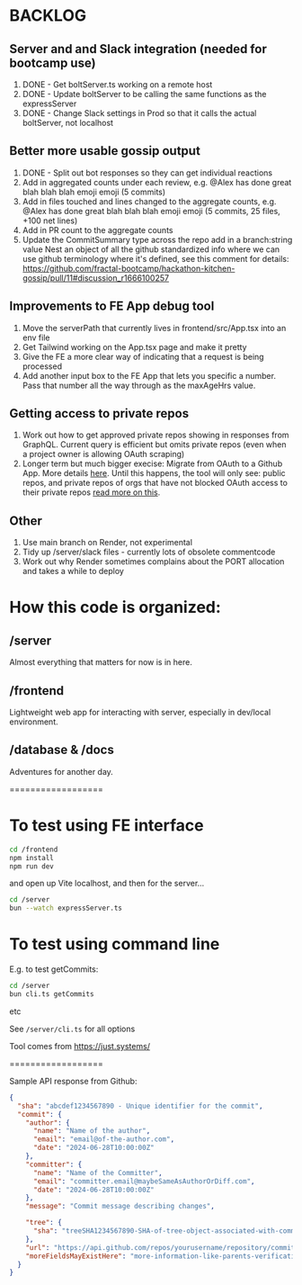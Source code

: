 # BACKLOG

## Server and and Slack integration (needed for bootcamp use)

1. DONE - Get boltServer.ts working on a remote host
1. DONE - Update boltServer to be calling the same functions as the expressServer
1. DONE - Change Slack settings in Prod so that it calls the actual boltServer, not localhost

## Better more usable gossip output

1. DONE - Split out bot responses so they can get individual reactions
1. Add in aggregated counts under each review, e.g.
   @Alex has done great blah blah blah emoji emoji
   (5 commits)
1. Add in files touched and lines changed to the aggregate counts, e.g.
   @Alex has done great blah blah blah emoji emoji
   (5 commits, 25 files, +100 net lines)
1. Add in PR count to the aggregate counts
1. Update the CommitSummary type across the repo
   add in a branch:string value
   Nest an object of all the github standardized info where we can use github terminology where it's defined, see this comment for details: https://github.com/fractal-bootcamp/hackathon-kitchen-gossip/pull/11#discussion_r1666100257

## Improvements to FE App debug tool

1. Move the serverPath that currently lives in frontend/src/App.tsx into an env file
1. Get Tailwind working on the App.tsx page and make it pretty
1. Give the FE a more clear way of indicating that a request is being processed
1. Add another input box to the FE App that lets you specific a number. Pass that number all the way through as the maxAgeHrs value.

## Getting access to private repos

1. Work out how to get approved private repos showing in responses from GraphQL.
   Current query is efficient but omits private repos (even when a project owner
   is allowing OAuth scraping)
1. Longer term but much bigger execise: Migrate from OAuth to a Github App. More details [here](https://docs.github.com/en/apps/creating-github-apps/about-creating-github-apps/about-creating-github-apps).
   Until this happens, the tool will only see: public repos, and private repos of orgs that have not blocked OAuth access to their private repos [read more on this](https://docs.github.com/en/organizations/managing-oauth-access-to-your-organizations-data).

## Other

1. Use main branch on Render, not experimental
1. Tidy up /server/slack files - currently lots of obsolete commentcode
1. Work out why Render sometimes complains about the PORT allocation and takes a while to deploy

# How this code is organized:

## /server

Almost everything that matters for now is in here.

## /frontend

Lightweight web app for interacting with server, especially in dev/local environment.

## /database & /docs

Adventures for another day.

==================

# To test using FE interface

```sh
cd /frontend
npm install
npm run dev
```

and open up Vite localhost, and then for the server...

```sh
cd /server
bun --watch expressServer.ts
```

# To test using command line

E.g. to test getCommits:

```sh
cd /server
bun cli.ts getCommits
```

etc

See `/server/cli.ts` for all options

Tool comes from https://just.systems/

==================

Sample API response from Github:

```json
{
  "sha": "abcdef1234567890 - Unique identifier for the commit",
  "commit": {
    "author": {
      "name": "Name of the author",
      "email": "email@of-the-author.com",
      "date": "2024-06-28T10:00:00Z"
    },
    "committer": {
      "name": "Name of the Committer",
      "email": "committer.email@maybeSameAsAuthorOrDiff.com",
      "date": "2024-06-28T10:00:00Z"
    },
    "message": "Commit message describing changes",

    "tree": {
      "sha": "treeSHA1234567890-SHA-of-tree-object-associated-with-commit"
    },
    "url": "https://api.github.com/repos/yourusername/repository/commits/abcdef1234567890/url-to-view-commit-on-github",
    "moreFieldsMayExistHere": "more-information-like-parents-verification-details-etc"
  }
}
```
